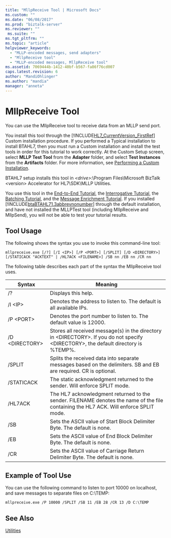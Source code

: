 ```yaml
---
title: "MllpReceive Tool | Microsoft Docs"
ms.custom: ""
ms.date: "06/08/2017"
ms.prod: "biztalk-server"
ms.reviewer: ""
 ms.suite: ""
ms.tgt_pltfrm: ""
ms.topic: "article"
helpviewer_keywords: 
  - "MLLP-encoded messages, send adapters"
  - "MllpReceive tool"
  - "MLLP-encoded messages, MllpReceive tool"
ms.assetid: 7069444b-1412-40bf-b567-fa86f76cd007
caps.latest.revision: 6
author: "MandiOhlinger"
ms.author: "mandia"
manager: "anneta"
---
```

# MllpReceive Tool
You can use the MllpReceive tool to receive data from an MLLP send port.  
  
 You install this tool through the [!INCLUDE[HL7_CurrentVersion_FirstRef](../../includes/hl7-currentversion-firstref-md.md)] Custom installation procedure. If you performed a Typical installation to install BTAHL7, then you must run a Custom installation and install the test tools in order for this tutorial to work correctly. At the Custom Setup screen, select **MLLP Test Tool** from the **Adapter** folder, and select **Test Instances** from the **Artifacts** folder. For more information, see [Performing a Custom Installation](http://msdn.microsoft.com/library/e55c86e1-af63-49ba-8510-d177e1b96692).  
  
 BTAHL7 setup installs this tool in *\<drive>*:\Program Files\Microsoft BizTalk \<version> Accelerator for HL7\SDK\MLLP Utilities.  
  
 You use this tool in the [End-to-End Tutorial](../../adapters-and-accelerators/accelerator-hl7/end-to-end-tutorial1.md), the [Interrogative Tutorial](../../adapters-and-accelerators/accelerator-hl7/interrogative-tutorial.md), the [Batching Tutorial](../../adapters-and-accelerators/accelerator-hl7/batching-tutorial.md), and the [Message Enrichment Tutorial](../../adapters-and-accelerators/accelerator-hl7/message-enrichment-tutorial.md). If you installed [!INCLUDE[btaBTAHL71.3abbrevnonumber](../../includes/btabtahl71-3abbrevnonumber-md.md)] through the default installation, and have not installed the MLLPTest tool (including MllpReceive and MllpSend), you will not be able to test your tutorial results.  
  
## Tool Usage  
 The following shows the syntax you use to invoke this command-line tool:  
  
```  
mllpreceive.exe [/?] [/I <IP>] [/P <PORT>] [/SPLIT] [/D <DIRECTORY>] [/STATICACK "ACKTEXT" | /HL7ACK <FILENAME>] /SB nn /EB nn /CR nn  
```  
  
 The following table describes each part of the syntax the MllpReceive tool uses.  
  
|Syntax|Meaning|  
|------------|-------------|  
|/?|Displays this help.|  
|/I \<IP>|Denotes the address to listen to. The default is all available IPs.|  
|/P \<PORT>|Denotes the port number to listen to. The default value is 12000.|  
|/D \<DIRECTORY>|Stores all received message(s) in the directory in \<DIRECTORY>. If you do not specify \<DIRECTORY>, the default directory is %TEMP%.|  
|/SPLIT|Splits the received data into separate messages based on the delimiters. SB and EB are required. CR is optional.|  
|/STATICACK|The static acknowledgment returned to the sender. Will enforce SPLIT mode.|  
|/HL7ACK|The HL7 acknowledgment returned to the sender. FILENAME denotes the name of the file containing the HL7 ACK. Will enforce SPLIT mode.|  
|/SB|Sets the ASCII value of Start Block Delimiter Byte. The default is none.|  
|/EB|Sets the ASCII value of End Block Delimiter Byte. The default is none.|  
|/CR|Sets the ASCII value of Carriage Return Delimiter Byte. The default is none.|  
  
## Example of Tool Use  
 You can use the following command to listen to port 10000 on localhost, and save messages to separate files on C:\TEMP:  
  
```  
mllpreceive.exe /P 10000 /SPLIT /SB 11 /EB 28 /CR 13 /D C:\TEMP  
```  
  
## See Also  
 [Utilities](../../adapters-and-accelerators/accelerator-hl7/utilities2.md)